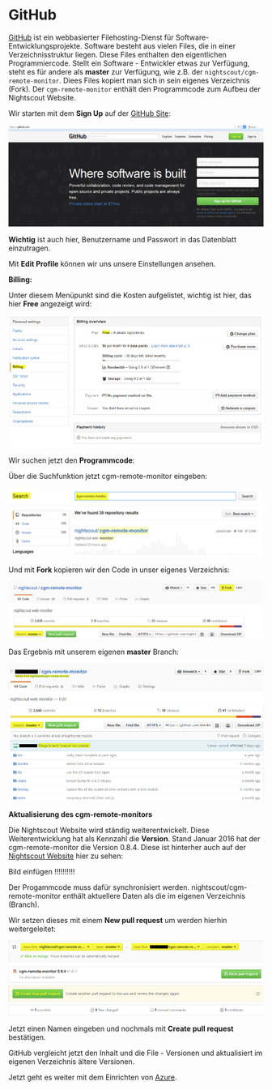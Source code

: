 # GitHub

[GitHub](https://de.wikipedia.org/wiki/GitHub) ist ein webbasierter Filehosting-Dienst für Software-Entwicklungsprojekte. Software besteht aus vielen Files, die in einer Verzeichnisstruktur liegen. Diese Files enthalten den eigentlichen Programmiercode. 
Stellt ein Software - Entwickler etwas zur Verfügung, steht es für andere als **master**
zur Verfügung, wie z.B. der `nightscout/cgm-remote-monitor`. Diees Files kopiert man sich in sein eigenes Verzeichnis (Fork). Der `cgm-remote-monitor` enthält den Programmcode zum Aufbeu der Nightscout Website.

Wir starten mit dem **Sign Up** auf der [GitHub Site](https://github.com/):

![github sign up](../images/github/github_sign_up.jpg)

**Wichtig** ist auch hier, Benutzername und Passwort in das Datenblatt einzutragen.

Mit **Edit Profile** können wir uns unsere Einstellungen ansehen. 

**Billing:**

 Unter diesem Menüpunkt sind die Kosten aufgelistet, wichtig ist hier, das hier **Free** angezeigt wird:
 
 ![github_billing](../images/github/github_billing.jpg)
 
 Wir suchen jetzt den **Programmcode**:
 
  Über die Suchfunktion jetzt cgm-remote-monitor eingeben:
 
 ![github_search](../images/github/github_search.jpg)
 
 Und mit **Fork** kopieren wir den Code in unser eigenes Verzeichnis:
 
 ![github_branch_master](../images/github/github_branch_master.jpg)
 
 Das Ergebnis mit unserem eigenen **master** Branch:
 
 ![github_fork](../images/github/github_fork.jpg)
 
 
 
 
 
 **Aktualisierung des cgm-remote-monitors**
 
 Die Nightscout Website wird ständig weiterentwickelt. Diese Weiterentwicklung hat als Kennzahl die **Version**. Stand Januar 2016 hat der cgm-remote-monitor die Version 0.8.4.
 Diese ist hinterher auch auf der [Nightscout Website](https://ladyviktoria.gitbooks.io/nightscout_handbuch/content/nightscout/haupt_seite.html) hier zu sehen:
 
 Bild einfügen !!!!!!!!!!
 
 Der Progammcode muss dafür synchronisiert werden. nightscout/cgm-remote-monitor enthält aktuellere Daten als die im eigenen Verzeichnis (Branch). 
 
Wir setzen dieses mit einem **New pull request** um werden hierhin weitergeleitet:

![github_cr_pull_request](../images/github/github_cr_pull_request.jpg)

 Jetzt einen Namen eingeben und nochmals mit **Create pull request** bestätigen.
 
 GitHub vergleicht jetzt den Inhalt und die File - Versionen und aktualisiert im eigenen
 Verzeichnis ältere Versionen.
 
 
 
 
 Jetzt geht es weiter mit dem Einrichten von [Azure](https://ladyviktoria.gitbooks.io/nightscout_handbuch/content/nightscout/azure.html).
 
 
 





